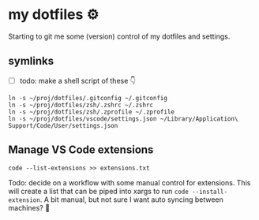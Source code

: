 # my dotfiles ⚙️

Starting to git me some (version) control of my dotfiles and settings.

## symlinks

- [ ] todo: make a shell script of these 👇

```shell
ln -s ~/proj/dotfiles/.gitconfig ~/.gitconfig
ln -s ~/proj/dotfiles/zsh/.zshrc ~/.zshrc
ln -s ~/proj/dotfiles/zsh/.zprofile ~/.zprofile
ln -s ~/proj/dotfiles/vscode/settings.json ~/Library/Application\ Support/Code/User/settings.json
```

## Manage VS Code extensions

```shell
code --list-extensions >> extensions.txt
```

Todo: decide on a workflow with some manual control for extensions. This will create a list that can be piped into xargs to run `code --install-extension`. A bit manual, but not sure I want auto syncing between machines? 🤔
